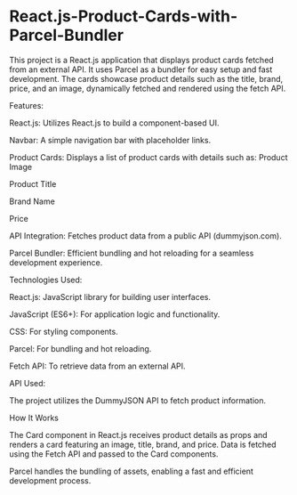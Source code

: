 # React.js-Product-Cards-with-Parcel-Bundler
This project is a React.js application that displays product cards fetched from an external API. It uses Parcel as a bundler for easy setup and fast development. The cards showcase product details such as the title, brand, price, and an image, dynamically fetched and rendered using the fetch API.

Features:

React.js: Utilizes React.js to build a component-based UI.

Navbar: A simple navigation bar with placeholder links.

Product Cards: Displays a list of product cards with details such as:
Product Image

Product Title

Brand Name

Price

API Integration: Fetches product data from a public API (dummyjson.com).

Parcel Bundler: Efficient bundling and hot reloading for a seamless development experience.

Technologies Used:

React.js: JavaScript library for building user interfaces.

JavaScript (ES6+): For application logic and functionality.

CSS: For styling components.

Parcel: For bundling and hot reloading.

Fetch API: To retrieve data from an external API.

API Used:

The project utilizes the DummyJSON API to fetch product information.

How It Works

The Card component in React.js receives product details as props and renders a card featuring an image, title, brand, and price.
Data is fetched using the Fetch API and passed to the Card components.

Parcel handles the bundling of assets, enabling a fast and efficient development process.


